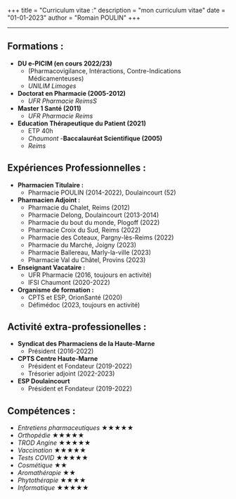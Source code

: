 +++
title = "Curriculum vitae :"
description = "mon curriculum vitae"
date = "01-01-2023"
author = "Romain POULIN"
+++
***
## **Formations :**
- **DU e-PICIM (en cours 2022/23)**
    - (Pharmacovigilance, Intéractions, Contre-Indications Médicamenteuses)
    - *UNILIM Limoges*
- **Doctorat en Pharmacie (2005-2012)**
    - *UFR Pharmacie ReimsS*
- **Master 1 Santé (2011)**
    - *UFR Pharmacie Reims*
- **Education Thérapeutique du Patient (2021)**
    - ETP 40h
    - *Chaumont*
-**Baccalauréat Scientifique (2005)**
    - *Reims*

## **Expériences Professionnelles :**

- **Pharmacien Titulaire :**
    - Pharmacie POULIN (2014-2022), Doulaincourt (52)
- **Pharmacien Adjoint :**
    - Pharmacie du Chalet, Reims (2012)
    - Pharmacie Delong, Doulaincourt (2013-2014)
    - Pharmacie du bout du monde, Plogoff (2022)
    - Pharmacie Croix du Sud, Reims (2022)
    - Pharmacie des Coteaux, Pargny-lès-Reims (2022)
    - Pharmacie du Marché, Joigny (2023)
    - Pharmacie Ballereau, Marly-la-ville (2023)
    - Pharmacie Val du Châtel, Provins (2023)
- **Enseignant Vacataire :**
    - UFR Pharmacie (2016, toujours en activité)
    - IFSI Chaumont (2020-2022)
- **Organisme de formation :**
    - CPTS et ESP, OrionSanté (2020)
    - Défimédoc (2023, toujours en activité)

## **Activité extra-professionelles :**
- **Syndicat des Pharmaciens de la Haute-Marne**
    - Président (2016-2022)
- **CPTS Centre Haute-Marne**
    - Président et Fondateur (2019-2022)
    - Trésorier adjoint (2022-2023)
- **ESP Doulaincourt**
    - Président et Fondateur (2019-2022)

## **Compétences** :
- *Entretiens pharmaceutiques* ★★★★★ 
- *Orthopédie* ★★★★★ 
- *TROD Angine* ★★★★★ 
- *Vaccination* ★★★★★ 
- *Tests COVID* ★★★★★
- *Cosmétique* ★★ 
- *Aromathérapie* ★★ 
- *Phytothérapie* ★★★★ 
- *Informatique* ★★★★★ 
